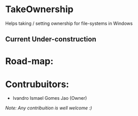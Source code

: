 # TakeOwnership
Helps taking / setting ownership for file-systems in Windows

## Current Under-construction

# Road-map:

# Contrubuitors:
- Ivandro Ismael Gomes Jao (Owner)

*Note: Any contribuition is well welcome :)*
